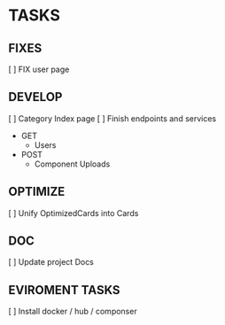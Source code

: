 # TASKS

## FIXES
[ ] FIX user page

## DEVELOP

[ ] Category Index page
[ ] Finish endpoints and services

- GET
  - Users
- POST
  - Component Uploads

## OPTIMIZE

[ ] Unify OptimizedCards into Cards

## DOC

[ ] Update project Docs

## EVIROMENT TASKS

[ ] Install docker / hub / componser
